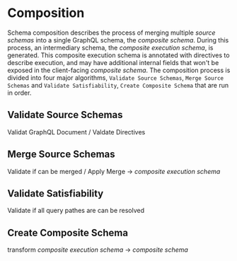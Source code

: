 # Composition

Schema composition describes the process of merging multiple _source schemas_
into a single GraphQL schema, the _composite schema_. During this process, an
intermediary schema, the _composite execution schema_, is generated. This
composite execution schema is annotated with directives to describe execution,
and may have additional internal fields that won't be exposed in the
client-facing _composite schema_. The composition process is divided into four
major algorithms, `Validate Source Schemas`, `Merge Source Schemas` and
`Validate Satisfiability`, `Create Composite Schema` that are run in order.

## Validate Source Schemas

Validat GraphQL Document / Valdate Directives

## Merge Source Schemas

Validate if can be merged / Apply Merge -> _composite execution schema_

## Validate Satisfiability

Validate if all query pathes are can be resolved

## Create Composite Schema

transform _composite execution schema_ -> _composite schema_
